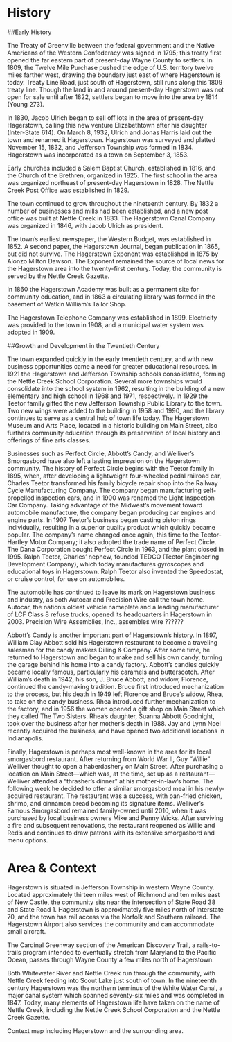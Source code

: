 # History

##Early History

The Treaty of Greenville between the federal government and the Native Americans of the Western Confederacy was signed in 1795; this treaty first opened the far eastern part of present-day Wayne County to settlers.  In 1809, the Twelve Mile Purchase pushed the edge of U.S. territory twelve miles farther west, drawing the boundary just east of where Hagerstown is today.  Treaty Line Road, just south of Hagerstown, still runs along this 1809 treaty line.  Though the land in and around present-day Hagerstown was not open for sale until after 1822, settlers began to move into the area by 1814 (Young 273).  

In 1830, Jacob Ulrich began to sell off lots in the area of present-day Hagerstown, calling this new venture Elizabethtown after his daughter (Inter-State 614).  On March 8, 1932, Ulrich and Jonas Harris laid out the town and renamed it Hagerstown.  Hagerstown was surveyed and platted November 15, 1832, and Jefferson Township was formed in 1834.  Hagerstown was incorporated as a town on September 3, 1853. 

Early churches included a Salem Baptist Church, established in 1816, and the Church of the Brethren, organized in 1825.  The first school in the area was organized northeast of present-day Hagerstown in 1828.  The Nettle Creek Post Office was established in 1829. 

The town continued to grow throughout the nineteenth century.  By 1832 a number of businesses and mills had been established, and a new post office was built at Nettle Creek in 1833.  The Hagerstown Canal Company was organized in 1846, with Jacob Ulrich as president. 

The town’s earliest newspaper, the Western Budget, was established in 1852. A second paper, the Hagerstown Journal, began publication in 1865, but did not survive. The Hagerstown Exponent was established in 1875 by Alonzo Milton Dawson. The Exponent remained the source of local news for the Hagerstown area into the twenty-first century.  Today, the community is served by the Nettle Creek Gazette. 

In 1860 the Hagerstown Academy was built as a permanent site for community education, and in 1863 a circulating library was formed in the basement of Watkin William’s Tailor Shop.  

The Hagerstown Telephone Company was established in 1899. Electricity was provided to the town in 1908, and a municipal water system was adopted in 1909.


##Growth and Development in the Twentieth Century

The town expanded quickly in the early twentieth century, and with new business opportunities came a need for greater educational resources.  In 1921 the Hagerstown and Jefferson Township schools consolidated, forming the Nettle Creek School Corporation. Several more townships would consolidate into the school system in 1962, resulting in the building of a new elementary and high school in 1968 and 1971, respectively.  In 1929 the Teetor family gifted the new Jefferson Township Public Library to the town. Two new wings were added to the building in 1958 and 1990, and the library continues to serve as a central hub of town life today.  The Hagerstown Museum and Arts Place, located in a historic building on Main Street, also furthers community education through its preservation of local history and offerings of fine arts classes.

Businesses such as Perfect Circle, Abbott’s Candy, and Welliver’s Smorgasbord have also left a lasting impression on the Hagerstown community.  The history of Perfect Circle begins with the Teetor family in 1895, when, after developing a lightweight four-wheeled pedal railroad car, Charles Teetor transformed his family bicycle repair shop into the Railway Cycle Manufacturing Company.  The company began manufacturing self-propelled inspection cars, and in 1900 was renamed the Light Inspection Car Company. Taking advantage of the Midwest’s movement toward automobile manufacture, the company began producing car engines and engine parts.  In 1907 Teetor’s business began casting piston rings individually, resulting in a superior quality product which quickly became popular.  The company’s name changed once again, this time to the Teetor-Hartley Motor Company; it also adopted the trade name of Perfect Circle. The Dana Corporation bought Perfect Circle in 1963, and the plant closed in 1995. Ralph Teetor, Charles’ nephew, founded TEDCO (Teetor Engineering Development Company), which today manufactures gyroscopes and educational toys in Hagerstown. Ralph Teetor also invented the Speedostat, or cruise control, for use on automobiles.  

The automobile has continued to leave its mark on Hagerstown business and industry, as both Autocar and Precision Wire call the town home.  Autocar, the nation’s oldest vehicle nameplate and a leading manufacturer of LCF Class 8 refuse trucks, opened its headquarters in Hagerstown in 2003.  Precision Wire Assemblies, Inc., assembles wire ??????

Abbott’s Candy is another important part of Hagerstown’s history. In 1897, William Clay Abbott sold his Hagerstown restaurant to become a traveling salesman for the candy makers Dilling & Company.  After some time, he returned to Hagerstown and began to make and sell his own candy, turning the garage behind his home into a candy factory.  Abbott’s candies quickly became locally famous, particularly his caramels and butterscotch.  After William’s death in 1942, his son, J. Bruce Abbott, and widow, Florence, continued the candy-making tradition.  Bruce first introduced mechanization to the process, but his death in 1949 left Florence and Bruce’s widow, Rhea, to take on the candy business.  Rhea introduced further mechanization to the factory, and in 1956 the women opened a gift shop on Main Street which they called The Two Sisters.  Rhea’s daughter, Suanna Abbott Goodnight, took over the business after her mother’s death in 1988.  Jay and Lynn Noel recently acquired the business, and have opened two additional locations in Indianapolis. 

Finally, Hagerstown is perhaps most well-known in the area for its local smorgasbord restaurant.  After returning from World War II, Guy “Willie” Welliver thought to open a haberdashery on Main Street.  After purchasing a location on Main Street—which was, at the time, set up as a restaurant—Welliver attended a “thrasher’s dinner” at his mother-in-law’s home.  The following week he decided to offer a similar smorgasbord meal in his newly-acquired restaurant.  The restaurant was a success, with pan-fried chicken, shrimp, and cinnamon bread becoming its signature items. Welliver’s Famous Smorgasbord remained family-owned until 2010, when it was purchased by local business owners Mike and Penny Wicks.  After surviving a fire and subsequent renovations, the restaurant reopened as Willie and Red’s and continues to draw patrons with its extensive smorgasbord and menu options.


# Area & Context

Hagerstown is situated in Jefferson Township in western Wayne County.  Located approximately thirteen miles west of Richmond and ten miles east of New Castle, the community sits near the intersection of State Road 38 and State Road 1.  Hagerstown is approximately five miles north of Interstate 70, and the town has rail access via the Norfolk and Southern railroad.  The Hagerstown Airport also services the community and can accommodate small aircraft.  

The Cardinal Greenway section of the American Discovery Trail, a rails-to-trails program intended to eventually stretch from Maryland to the Pacific Ocean, passes through Wayne County a few miles north of Hagerstown.

Both Whitewater River and Nettle Creek run through the community, with Nettle Creek feeding into Scout Lake just south of town. In the nineteenth century Hagerstown was the northern terminus of the White Water Canal, a major canal system which spanned seventy-six miles and was completed in 1847.  Today, many elements of Hagerstown life have taken on the name of Nettle Creek, including the Nettle Creek School Corporation and the Nettle Creek Gazette. 


<div class="ph ph-map">Context map including Hagerstown and the surrounding area.</div>
